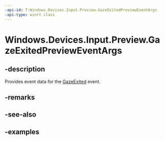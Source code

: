 ```yaml
---
-api-id: T:Windows.Devices.Input.Preview.GazeExitedPreviewEventArgs
-api-type: winrt class
---
```


<!-- Class syntax.
public class GazeExitedPreviewEventArgs 
-->

# Windows.Devices.Input.Preview.GazeExitedPreviewEventArgs

## -description
Provides event data for the [GazeExited](gazeinputsourcepreview_gazeexited.md) event.

## -remarks

## -see-also

## -examples

